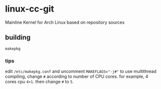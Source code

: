 # linux-cc-git
Mainline Kernel for Arch Linux based on repository sources

## building
```
makepkg
```

### tips
edit ```/etc/makepkg.conf``` and uncomment ```MAKEFLAGS="-j#"``` to use multithread compiling, change ```#``` according to number of CPU cores.
for example, 4 cores cpu ```4+1```. then change ```#``` to ```5```.
